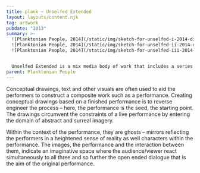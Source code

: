 ```yaml
---
title: plank ~ Unselfed Extended
layout: layouts/content.njk
tag: artwork
pubdate: "2013"
summary: >-
  ![Planktonian People, 2014](/static/img/sketch-for-unselfed-i-2014-digital-drawing.jpg)
  ![Planktonian People, 2014](/static/img/sketch-for-unselfed-ii-2014-digital-drawing.jpg)
  ![Planktonian People, 2014](/static/img/sketch-for-unselfed-iii-2014-digital-drawing.jpg)


  Unselfed Extended is a mix media body of work that includes a series of drawings/copper plate etchings, prosthetic sculpture/masks and other props/objects. It is an interpretive work based on and furthering the artistic vision of an 80 minute performance of the same name. It is a search for a hybrid form, one which invites the viewer to engage simply with bodies moving in space, with gestures, with objects, movement, images and the spoken word...
parent: Planktonian People
---
```



Conceptual drawings, text and other visuals are often used to aid the performers to construct a composite work such as a performance. Creating conceptual drawings based on a finished performance is to reverse engineer the process – here, the performance is the seed, the starting point. The drawings circumvent the constraints of a live performance by entering the domain of abstract and surreal imagery.

Within the context of the performance, they are ghosts – mirrors reflecting the performers in a heightened sense of reality as well characters within the performance. The images, the performance and the interaction between them, indicate an imaginative space where the audience/viewer react simultaneously to all three and so further the open ended dialogue that is the aim of the original performance.

